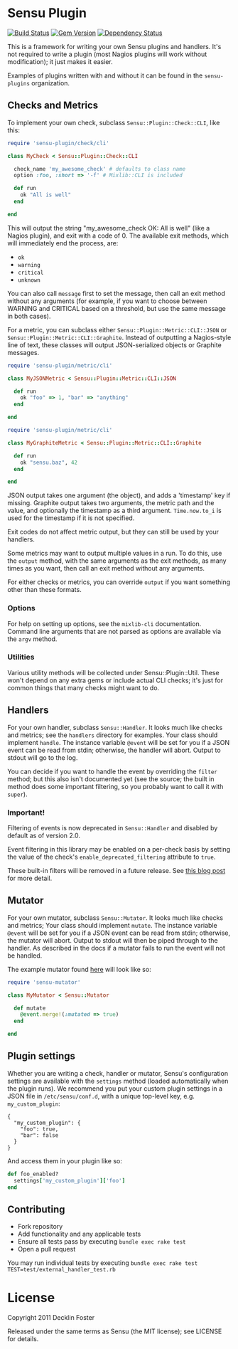 # Sensu Plugin

[![Build Status](https://travis-ci.org/sensu-plugins/sensu-plugin.svg?branch=master)](https://travis-ci.org/sensu-plugins/sensu-plugin)
[![Gem Version](https://badge.fury.io/rb/sensu-plugin.svg)](http://badge.fury.io/rb/sensu-plugin)
[![Dependency Status](https://gemnasium.com/sensu-plugins/sensu-plugin.svg)](https://gemnasium.com/sensu-plugins/sensu-plugin)

This is a framework for writing your own Sensu plugins and handlers.
It's not required to write a plugin (most Nagios plugins will work
without modification); it just makes it easier.

Examples of plugins written with and without it can be found in
the `sensu-plugins` organization.

## Checks and Metrics

To implement your own check, subclass `Sensu::Plugin::Check::CLI`, like
this:

```ruby
require 'sensu-plugin/check/cli'

class MyCheck < Sensu::Plugin::Check::CLI

  check_name 'my_awesome_check' # defaults to class name
  option :foo, :short => '-f' # Mixlib::CLI is included

  def run
    ok "All is well"
  end

end
```

This will output the string "my_awesome_check OK: All is well" (like a
Nagios plugin), and exit with a code of 0. The available exit methods,
which will immediately end the process, are:

 * `ok`
 * `warning`
 * `critical`
 * `unknown`

You can also call `message` first to set the message, then call an exit
method without any arguments (for example, if you want to choose between
WARNING and CRITICAL based on a threshold, but use the same message in
both cases).

For a metric, you can subclass either `Sensu::Plugin::Metric::CLI::JSON`
or `Sensu::Plugin::Metric::CLI::Graphite`. Instead of outputting a
Nagios-style line of text, these classes will output JSON-serialized
objects or Graphite messages.

```ruby
require 'sensu-plugin/metric/cli'

class MyJSONMetric < Sensu::Plugin::Metric::CLI::JSON

  def run
    ok "foo" => 1, "bar" => "anything"
  end

end
```

```ruby
require 'sensu-plugin/metric/cli'

class MyGraphiteMetric < Sensu::Plugin::Metric::CLI::Graphite

  def run
    ok "sensu.baz", 42
  end

end
```

JSON output takes one argument (the object), and adds a 'timestamp' key
if missing. Graphite output takes two arguments, the metric path and the
value, and optionally the timestamp as a third argument. `Time.now.to_i`
is used for the timestamp if it is not specified.

Exit codes do not affect metric output, but they can still be used by
your handlers.

Some metrics may want to output multiple values in a run. To do this,
use the `output` method, with the same arguments as the exit methods, as
many times as you want, then call an exit method without any arguments.

For either checks or metrics, you can override `output` if you want
something other than these formats.

### Options

For help on setting up options, see the `mixlib-cli` documentation.
Command line arguments that are not parsed as options are available via
the `argv` method.

### Utilities

Various utility methods will be collected under Sensu::Plugin::Util.
These won't depend on any extra gems or include actual CLI checks; it's
just for common things that many checks might want to do.

## Handlers

For your own handler, subclass `Sensu::Handler`. It looks much like
checks and metrics; see the `handlers` directory for examples. Your class
should implement `handle`. The instance variable `@event` will be set
for you if a JSON event can be read from stdin; otherwise, the handler
will abort. Output to stdout will go to the log.

You can decide if you want to handle the event by overriding the
`filter` method; but this also isn't documented yet (see the source; the
built in method does some important filtering, so you probably want to
call it with `super`).

### Important!

Filtering of events is now deprecated in `Sensu::Handler` and disabled
by default as of version 2.0.

Event filtering in this library may be enabled on a per-check basis by setting
the value of the check's `enable_deprecated_filtering` attribute to `true`.

These built-in filters will be removed in a future release. See
[this blog post](https://sensuapp.org/blog/2016/07/07/sensu-plugin-filter-deprecation.html)
for more detail.


## Mutator

For your own mutator, subclass `Sensu::Mutator`. It looks much like
checks and metrics; Your class should implement `mutate`. The instance variable
`@event` will be set for you if a JSON event can be read from stdin; otherwise,
the mutator will abort. Output to stdout will then be piped through to the
handler.  As described in the docs if a mutator fails to run the event will
not be handled.

The example mutator found [here](https://sensuapp.org/docs/latest/mutators) will
look like so:

```ruby
require 'sensu-mutator'

class MyMutator < Sensu::Mutator

  def mutate
    @event.merge!(:mutated => true)
  end

end
```

## Plugin settings

Whether you are writing a check, handler or mutator, Sensu's configuration
settings are available with the `settings` method (loaded automatically
when the plugin runs). We recommend you put your custom plugin settings
in a JSON file in `/etc/sensu/conf.d`, with a unique top-level key,
e.g. `my_custom_plugin`:

```
{
  "my_custom_plugin": {
    "foo": true,
    "bar": false
  }
}
```

And access them in your plugin like so:

```ruby
def foo_enabled?
  settings['my_custom_plugin']['foo']
end
```

## Contributing

 * Fork repository
 * Add functionality and any applicable tests
 * Ensure all tests pass by executing `bundle exec rake test`
 * Open a pull request

You may run individual tests by executing `bundle exec rake test TEST=test/external_handler_test.rb`

# License

Copyright 2011 Decklin Foster

Released under the same terms as Sensu (the MIT license); see LICENSE
for details.
